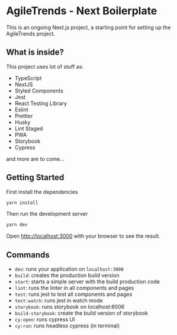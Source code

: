 # AgileTrends - Next Boilerplate

This is an ongoing Next.js project, a starting point for setting up the AgileTrends project.

## What is inside?

This project uses lot of stuff as:

- TypeScript
- NextJS
- Styled Components
- Jest
- React Testing Library
- Eslint
- Prettier
- Husky
- Lint Staged
- PWA
- Storybook
- Cypress

and more are to come...

## Getting Started

First install the dependencies

```bash
yarn install
```

Then run the development server

```bash
yarn dev
```

Open [http://localhost:3000](http://localhost:3000) with your browser to see the result.

## Commands

- `dev`: runs your application on `localhost:3000`
- `build`: creates the production build version
- `start`: starts a simple server with the build production code
- `lint`: runs the linter in all components and pages
- `test`: runs jest to test all components and pages
- `test:watch`: runs jest in watch mode
- `storybook`: runs storybook on localhost:6006
- `build-storybook`: create the build version of storybook
- `cy:open`: runs cypress UI
- `cy:run`: runs headless cypress (in terminal)